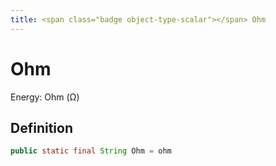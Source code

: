 ```yaml
---
title: <span class="badge object-type-scalar"></span> Ohm
---
```

# <span class="badge object-type-scalar"></span> Ohm

Energy: Ohm (Ω)

## Definition

```java
public static final String Ohm = ohm
```
